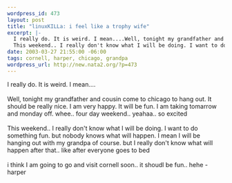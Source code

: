 ```yaml
--- 
wordpress_id: 473
layout: post
title: "linuxKILLa: i feel like a trophy wife"
excerpt: |-
  I really do. It is weird. I mean....Well, tonight my grandfather and cousin come to chicago to hang out. It should be really nice. I am very happy. It will be fun. I am taking tomarrow and monday off. whee.. four day weekend.. yeahaa.. so excited
  This weekend.. I really don't know what I will be doing. I want to do something fun. but nobody knows what will happen. I mean I w...
date: 2003-03-27 21:55:00 -06:00
tags: cornell, harper, chicago, grandpa
wordpress_url: http://new.nata2.org/?p=473
---
```

I really do. It is weird. I mean....<br/><br/>Well, tonight my grandfather and cousin come to chicago to hang out. It should be really nice. I am very happy. It will be fun. I am taking tomarrow and monday off. whee.. four day weekend.. yeahaa.. so excited
<br/><br/>This weekend.. I really don't know what I will be doing. I want to do something fun. but nobody knows what will happen. I mean I will be hanging out with my grandpa of course. but I really don't know what will happen after that..  like after everyone goes to bed
<br/><br/>i think I am going to go and visit cornell soon..
it shoudl be fun.. 
hehe
-harper


